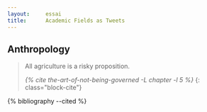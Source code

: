 ```yaml
---
layout:     essai
title:      Academic Fields as Tweets
---
```


## Anthropology

> All agriculture is a risky proposition.
>
> <cite>{% cite the-art-of-not-being-governed -L chapter -l 5 %}</cite>
> {: class="block-cite"}


{% bibliography --cited %}